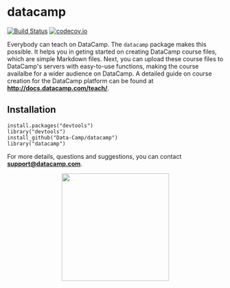# datacamp

[![Build Status](https://api.travis-ci.org/Data-Camp/datacamp.svg?branch=master)](https://travis-ci.org/Data-Camp/datacamp)
[![codecov.io](https://codecov.io/github/Data-Camp/datacamp/coverage.svg?branch=master)](https://codecov.io/github/Data-Camp/datacamp?branch=master)

Everybody can teach on DataCamp. The `datacamp` package makes this possible. It helps you in geting started on creating DataCamp course files, which are simple Markdown files. Next, you can upload these course files to DataCamp's servers with easy-to-use functions, making the course availalbe for a wider audience on DataCamp. A detailed guide on course creation for the DataCamp platform can be found at <b>http://docs.datacamp.com/teach/</b>.

## Installation

```
install.packages("devtools")
library("devtools")
install_github("Data-Camp/datacamp")
library("datacamp")
```

For more details, questions and suggestions, you can contact <b>support@datacamp.com</b>.

<p align="center">
<img src="https://s3.amazonaws.com/assets.datacamp.com/img/logo/logo_blue_full.svg" width="250">
</p>